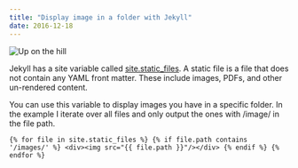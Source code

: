 ```yaml
---
title: "Display image in a folder with Jekyll"
date: 2016-12-18
---
```


![Up on the hill](/images/2016-12-13-the-hill.jpg)

Jekyll has a site variable called [site.static_files](http://jekyllrb.com/docs/static-files/). A static file is a file that does not contain any YAML front matter. These include images, PDFs, and other un-rendered content.

You can use this variable to display images you have in a specific folder. In the example I iterate over all files and only output the ones with /image/ in the file path. 

`{% for file in site.static_files %}
	{% if file.path contains '/images/' %}
		<div><img src="{{ file.path }}"/></div>
	{% endif %}
{% endfor %}`